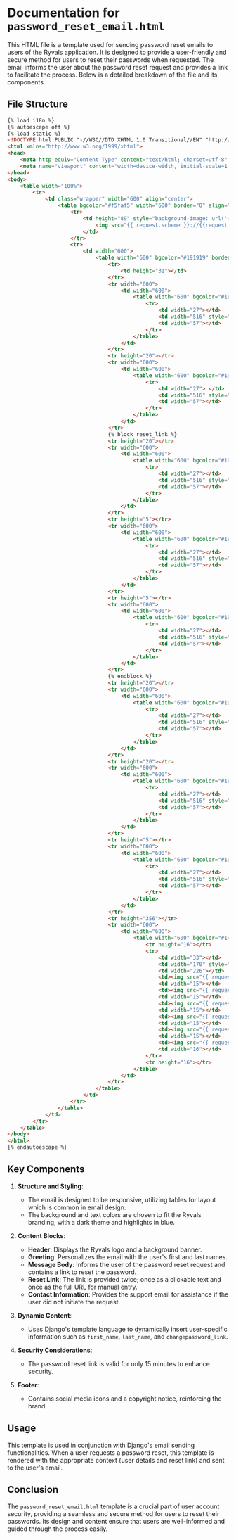 # Documentation for `password_reset_email.html`

This HTML file is a template used for sending password reset emails to users of the Ryvals application. It is designed to provide a user-friendly and secure method for users to reset their passwords when requested. The email informs the user about the password reset request and provides a link to facilitate the process. Below is a detailed breakdown of the file and its components.

## File Structure

```html
{% load i18n %}
{% autoescape off %}
{% load static %}
<!DOCTYPE html PUBLIC "-//W3C//DTD XHTML 1.0 Transitional//EN" "http://www.w3.org/TR/xhtml1/DTD/xhtml1-transitional.dtd">
<html xmlns="http://www.w3.org/1999/xhtml">
<head>
    <meta http-equiv="Content-Type" content="text/html; charset=utf-8" />
    <meta name="viewport" content="width=device-width, initial-scale=1.0" />
</head>
<body>
    <table width="100%">
        <tr>
            <td class="wrapper" width="600" align="center">
                <table bgcolor="#f5faf5" width="600" border="0" align="center" cellpadding="0" cellspacing="0">
                    <tr>
                        <td height="89" style="background-image: url('{{ request.scheme }}://{{request.get_host}}/static/images/banner.png'); background-repeat: no-repeat; background-size: cover; background-color: #191919;">
                            <img src="{{ request.scheme }}://{{request.get_host}}{% static 'images/ryvals.png' %}" style="display:block; margin:auto; width:150px; height:38px;" />
                        </td>
                    </tr>
                    <tr>
                        <td width="600">
                            <table width="600" bgcolor="#191919" border="0" align="center" cellpadding="0" cellspacing="0">
                                <tr>
                                    <td height="31"></td>
                                </tr>
                                <tr width="600">
                                    <td width="600">
                                        <table width="600" bgcolor="#191919" border="0" align="center" cellpadding="0" cellspacing="0">
                                            <tr>
                                                <td width="27"></td>
                                                <td width="516" style="font-family: Arial; font-size: 18px; font-weight: bold; font-stretch: normal; font-style: normal; line-height: 1.89; letter-spacing: normal; color: #fff;">Dear {{first_name}} {{last_name}}</td>
                                                <td width="57"></td>
                                            </tr>
                                        </table>
                                    </td>
                                </tr>
                                <tr height="20"></tr>
                                <tr width="600">
                                    <td width="600">
                                        <table width="600" bgcolor="#191919" border="0" align="center" cellpadding="0" cellspacing="0">
                                            <tr>
                                                <td width="27"> </td>
                                                <td width="516" style=" font-family: Arial; font-size: 16px; font-weight: normal; font-stretch: normal; font-style: normal; line-height: 1.5; letter-spacing: normal; color: #fff;">We received a password reset request for your account. To reset your password, please click on the link provided below. Please note this link is only valid for 15 minutes.</td>
                                                <td width="57"></td>
                                            </tr>
                                        </table>
                                    </td>
                                </tr>
                                {% block reset_link %}
                                <tr height="20"></tr>
                                <tr width="600">
                                    <td width="600">
                                        <table width="600" bgcolor="#191919" border="0" align="center" cellpadding="0" cellspacing="0">
                                            <tr>
                                                <td width="27"></td>
                                                <td width="516" style=" font-family: Arial; font-size: 16px; font-weight: normal; font-stretch: normal; font-style: normal; line-height: 1.5; letter-spacing: normal; color: #009fc7;"><a href="{{changepassword_link}}" style="color:#009fc7; text-decoration: none;">Click here to enter new password</a></td>
                                                <td width="57"></td>
                                            </tr>
                                        </table>
                                    </td>
                                </tr>
                                <tr height="5"></tr>
                                <tr width="600">
                                    <td width="600">
                                        <table width="600" bgcolor="#191919" border="0" align="center" cellpadding="0" cellspacing="0">
                                            <tr>
                                                <td width="27"></td>
                                                <td width="516" style=" font-family: Arial; font-size: 16px; font-weight: normal; font-stretch: normal; font-style: normal; line-height: 1.5; letter-spacing: normal; color: #ffffff;">Or</td>
                                                <td width="57"></td>
                                            </tr>
                                        </table>
                                    </td>
                                </tr>
                                <tr height="5"></tr>
                                <tr width="600">
                                    <td width="600">
                                        <table width="600" bgcolor="#191919" border="0" align="center" cellpadding="0" cellspacing="0">
                                            <tr>
                                                <td width="27"></td>
                                                <td width="516" style=" font-family: Arial; font-size: 16px; font-weight: normal; font-stretch: normal; font-style: normal; line-height: 1.5; letter-spacing: normal; color: #009fc7; "><a href="{{changepassword_link}}" style="color:#009fc7; text-decoration: none;">{{changepassword_link}}</a></td>
                                                <td width="57"></td>
                                            </tr>
                                        </table>
                                    </td>
                                </tr>
                                {% endblock %}
                                <tr height="20"></tr>
                                <tr width="600">
                                    <td width="600">
                                        <table width="600" bgcolor="#191919" border="0" align="center" cellpadding="0" cellspacing="0">
                                            <tr>
                                                <td width="27"></td>
                                                <td width="516" style=" font-family: Arial; font-size: 16px; font-weight: normal; font-stretch: normal; font-style: normal; line-height: 1.5; letter-spacing: normal; color: #fff;">If you did not make this request, please contact <a href="mailto:support@ryvals.com" style="color:#009fc7; text-decoration:none;">support@ryvals.com</a> immediately.</td>
                                                <td width="57"></td>
                                            </tr>
                                        </table>
                                    </td>
                                </tr>
                                <tr height="20"></tr>
                                <tr width="600">
                                    <td width="600">
                                        <table width="600" bgcolor="#191919" border="0" align="center" cellpadding="0" cellspacing="0">
                                            <tr>
                                                <td width="27"></td>
                                                <td width="516" style=" font-family: Arial; font-size: 16px; font-weight: normal; font-stretch: normal; font-style: normal; line-height: 1.5; letter-spacing: normal; color: #fff;">Thank you,</td>
                                                <td width="57"></td>
                                            </tr>
                                        </table>
                                    </td>
                                </tr>
                                <tr height="5"></tr>
                                <tr width="600">
                                    <td width="600">
                                        <table width="600" bgcolor="#191919" border="0" align="center" cellpadding="0" cellspacing="0">
                                            <tr>
                                                <td width="27"></td>
                                                <td width="516" style=" font-family: Arial; font-size: 16px; font-weight: normal; font-stretch: normal; font-style: normal; line-height: 1.5; letter-spacing: normal; color: #fff;">Ryvals</td>
                                                <td width="57"></td>
                                            </tr>
                                        </table>
                                    </td>
                                </tr>
                                <tr height="356"></tr>
                                <tr width="600">
                                    <td width="600">
                                        <table width="600" bgcolor="#141414" border="0" align="center" cellpadding="0" cellspacing="0">
                                            <tr height="16"></tr>
                                            <tr>
                                                <td width="33"></td>
                                                <td width="170" style=" opacity: 0.69; font-family: Arial; font-size: 10px; font-weight: normal; font-stretch: normal; font-style: normal; line-height: normal; letter-spacing: normal; color: #fff;">© 2023 RYVALS. All Rights Reserved.</td>
                                                <td width="226"></td>
                                                <td><img src="{{ request.scheme }}://{{request.get_host}}{% static 'images/template-twitter.png' %}" style="width:14px; height:11px" /></td>
                                                <td width="15"></td>
                                                <td><img src="{{ request.scheme }}://{{request.get_host}}{% static 'images/template-facebook.png' %}" style="width:7px; height:14px" /></td>
                                                <td width="15"></td>
                                                <td><img src="{{ request.scheme }}://{{request.get_host}}{% static 'images/template-instagram.png' %}" style="width:14px; height:14px" /></td>
                                                <td width="15"></td>
                                                <td><img src="{{ request.scheme }}://{{request.get_host}}{% static 'images/template-youtube.png' %}" style="width:14px; height:14px" /></td>
                                                <td width="15"></td>
                                                <td><img src="{{ request.scheme }}://{{request.get_host}}{% static 'images/template-hangouts.png' %}" style="width:14px; height:14px" /></td>
                                                <td width="15"></td>
                                                <td><img src="{{ request.scheme }}://{{request.get_host}}{% static 'images/template-twoi.png' %}" style="width:14px; height:14px" /></td>
                                                <td width="16"></td>
                                            </tr>
                                            <tr height="16"></tr>
                                        </table>
                                    </td>
                                </tr>
                            </table>
                        </td>
                    </tr>
                </table>
            </td>
        </tr>
    </table>
</body>
</html>
{% endautoescape %}
```

## Key Components

1. **Structure and Styling**:
    - The email is designed to be responsive, utilizing tables for layout which is common in email design.
    - The background and text colors are chosen to fit the Ryvals branding, with a dark theme and highlights in blue.

2. **Content Blocks**:
    - **Header**: Displays the Ryvals logo and a background banner.
    - **Greeting**: Personalizes the email with the user's first and last names.
    - **Message Body**: Informs the user of the password reset request and contains a link to reset the password.
    - **Reset Link**: The link is provided twice; once as a clickable text and once as the full URL for manual entry.
    - **Contact Information**: Provides the support email for assistance if the user did not initiate the request.

3. **Dynamic Content**:
    - Uses Django's template language to dynamically insert user-specific information such as `first_name`, `last_name`, and `changepassword_link`.

4. **Security Considerations**:
    - The password reset link is valid for only 15 minutes to enhance security.

5. **Footer**:
    - Contains social media icons and a copyright notice, reinforcing the brand.

## Usage

This template is used in conjunction with Django's email sending functionalities. When a user requests a password reset, this template is rendered with the appropriate context (user details and reset link) and sent to the user's email.

## Conclusion

The `password_reset_email.html` template is a crucial part of user account security, providing a seamless and secure method for users to reset their passwords. Its design and content ensure that users are well-informed and guided through the process easily.